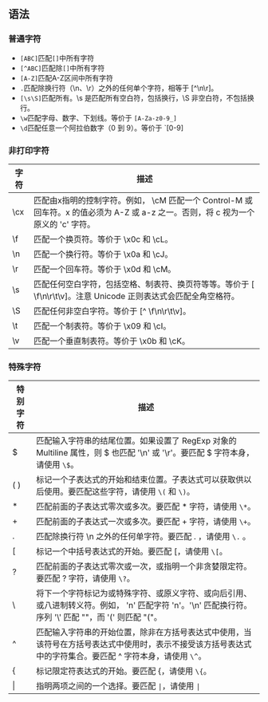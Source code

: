 ## 语法
### 普通字符
* `[ABC]`匹配`[]`中所有字符
* `[^ABC]`匹配除`[]`中所有字符
* `[A-Z]`匹配A-Z区间中所有字符
* `.`匹配除换行符（\n、\r）之外的任何单个字符，相等于 [^\n\r]。
* `[\s\S]`匹配所有。\s 是匹配所有空白符，包括换行，\S 非空白符，不包括换行。
* `\w`匹配字母、数字、下划线。等价于 `[A-Za-z0-9_]`
* `\d`匹配任意一个阿拉伯数字（0 到 9）。等价于 `[0-9]

### 非打印字符

| 字符  | 描述                                                                                  |
| --- | ----------------------------------------------------------------------------------- |
| \cx | 匹配由x指明的控制字符。例如， \cM 匹配一个 Control-M 或回车符。x 的值必须为 A-Z 或 a-z 之一。否则，将 c 视为一个原义的 'c' 字符。 |
| \f  | 匹配一个换页符。等价于 \x0c 和 \cL。                                                             |
| \n  | 匹配一个换行符。等价于 \x0a 和 \cJ。                                                             |
| \r  | 匹配一个回车符。等价于 \x0d 和 \cM。                                                             |
| \s  | 匹配任何空白字符，包括空格、制表符、换页符等等。等价于 [ \f\n\r\t\v]。注意 Unicode 正则表达式会匹配全角空格符。                 |
| \S  | 匹配任何非空白字符。等价于 [^ \f\n\r\t\v]。                                                       |
| \t  | 匹配一个制表符。等价于 \x09 和 \cI。                                                             |
| \v  | 匹配一个垂直制表符。等价于 \x0b 和 \cK。                                                           |
### 特殊字符
| 特别字符 | 描述                                                                                            |
| ---- | --------------------------------------------------------------------------------------------- |
| $    | 匹配输入字符串的结尾位置。如果设置了 RegExp 对象的 Multiline 属性，则 $ 也匹配 '\n' 或 '\r'。要匹配 $ 字符本身，请使用 `\$`。           |
| ( )  | 标记一个子表达式的开始和结束位置。子表达式可以获取供以后使用。要匹配这些字符，请使用 `\(` 和 `\)`。                                       |
| *    | 匹配前面的子表达式零次或多次。要匹配 * 字符，请使用 `\*`。                                                             |
| +    | 匹配前面的子表达式一次或多次。要匹配 + 字符，请使用 `\+`。                                                             |
| .    | 匹配除换行符 \n 之外的任何单字符。要匹配 . ，请使用 `\.` 。                                                          |
| [    | 标记一个中括号表达式的开始。要匹配 [，请使用 `\[`。                                                                 |
| ?    | 匹配前面的子表达式零次或一次，或指明一个非贪婪限定符。要匹配 ? 字符，请使用 `\?`。                                                 |
| \    | 将下一个字符标记为或特殊字符、或原义字符、或向后引用、或八进制转义符。例如， 'n' 匹配字符 'n'。'\n' 匹配换行符。序列 '\\' 匹配 "\"，而 '\(' 则匹配 "("。 |
| ^    | 匹配输入字符串的开始位置，除非在方括号表达式中使用，当该符号在方括号表达式中使用时，表示不接受该方括号表达式中的字符集合。要匹配 ^ 字符本身，请使用 `\^`。             |
| {    | 标记限定符表达式的开始。要匹配 {，请使用 `\{`。                                                                   |
| \|   | 指明两项之间的一个选择。要匹配 `\|`，请使用 `\|`                                                                 |

